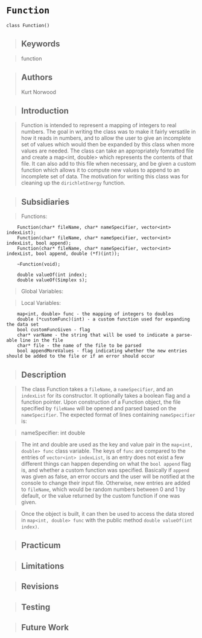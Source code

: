 # `Function` #
```
class Function()
```

> ## Keywords ##

> function

> ## Authors ##
> Kurt Norwood

> ## Introduction ##

> Function is intended to represent a mapping of integers to real numbers. The goal in writing the class was to make it fairly versatile in how it reads in numbers, and to allow the user to give an incomplete set of values which would then be expanded by this class when more values are needed. The class can take an appropriately fomratted file and create a map<int, double> which represents the contents of that file. It can also add to this file when necessary, and be given a custom function which allows it to compute new values to append to an incomplete set of data.
> The motivation for writing this class was for cleaning up the `dirichletEnergy` function.

> ## Subsidiaries ##

> Functions:
```
    Function(char* fileName, char* nameSpecifier, vector<int> indexList);
    Function(char* fileName, char* nameSpecifier, vector<int> indexList, bool append);
    Function(char* fileName, char* nameSpecifier, vector<int> indexList, bool append, double (*f)(int));

    ~Function(void);

    double valueOf(int index);
    double valueOf(Simplex s);
```

> Global Variables:

> Local Variables:
```
    map<int, double> func - the mapping of integers to doubles
    double (*customFunc)(int) - a custom function used for expanding the data set
    bool customFuncGiven - flag
    char* varName - the string that will be used to indicate a parse-able line in the file
    char* file - the name of the file to be parsed
    bool appendMoreValues - flag indicating whether the new entries should be added to the file or if an error should occur
```

> ## Description ##

> The class Function takes a `fileName`, a `nameSpecifier`, and an `indexList` for its constructor. It optionally takes a boolean flag and a function pointer. Upon construction of a Function object, the file specified by `fileName` will be opened and parsed based on the `nameSpecifier`. The expected format of lines containing `nameSpecifier` is:

> nameSpecifier: int double

> The int and double are used as the key and value pair in the `map<int, double> func` class variable. The keys of `func` are compared to the entries of `vector<int> indexList`, is an entry does not exist a few different things can happen depending on what the `bool append` flag is, and whether a custom function was specified. Basically if `append` was given as false, an error occurs and the user will be notified at the console to change their input file. Otherwise, new entries are added to `fileName`, which would be random numbers between 0 and 1 by default, or the value returned by the custom function if one was given.

> Once the object is built, it can then be used to access the data stored in `map<int, double> func` with the public method `double valueOf(int index)`.

> ## Practicum ##


> ## Limitations ##


> ## Revisions ##


> ## Testing ##


> ## Future Work ##